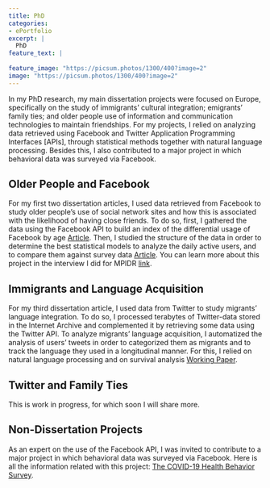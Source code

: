 ```yaml
---
title: PhD
categories:
- ePortfolio
excerpt: |
  PhD
feature_text: |
   
feature_image: "https://picsum.photos/1300/400?image=2"
image: "https://picsum.photos/1300/400?image=2"
---
```


In my PhD research, my main dissertation projects were focused on Europe, specifically on the study of immigrants’ cultural integration; emigrants’ family ties; and older people use of information and communication technologies to maintain friendships. For my projects, I relied on analyzing data retrieved using Facebook and Twitter Application Programming Interfaces [APIs], through statistical methods together with natural language processing. Besides this, I also contributed to a major project in which behavioral data was surveyed via Facebook.


## Older People and Facebook

For my first two dissertation articles, I used data retrieved from Facebook to study older people’s use of social network sites and how this is associated with the likelihood of having close friends. To do so, first, I gathered the data using the Facebook API to build an index of the differential usage of Facebook by age [Article](https://ojs.aaai.org/index.php/ICWSM/article/view/3263). Then, I studied the structure of the data in order to determine the best statistical models to analyze the daily active users, and to compare them against survey data [Article](https://link.springer.com/article/10.1007/s11113-021-09682-3). You can learn more about this project in the interview I did for MPIDR [link](https://www.demogr.mpg.de/en/news_events_6123/news_press_releases_4630/news/do_migrants_over_50_use_social_media_to_maintain_friendships_9858).

## Immigrants and Language Acquisition

For my third dissertation article, I used data from Twitter to study migrants’ language integration. To do so, I processed terabytes of Twitter-data stored in the Internet Archive and complemented it by retrieving some data using the Twitter API. To analyze migrants’ language acquisition, I automatized the analysis of users’ tweets in order to categorized them as migrants and to track the language they used in a longitudinal manner. For this, I relied on natural language processing and on survival analysis [Working Paper](https://osf.io/preprints/socarxiv/bs4hk/). 

## Twitter and Family Ties

This is work in progress, for which soon I will share more.


## Non-Dissertation Projects

As an expert on the use of the Facebook API, I was invited to contribute to a major project in which behavioral data was surveyed via Facebook. Here is all the information related with this project: [The COVID-19 Health Behavior Survey](https://www.demogr.mpg.de/en/research_6120/digital_and_computational_demography_5555/social_and_environmental_dynamics_6603/the_covid_19_health_behavior_survey_9829/details).








